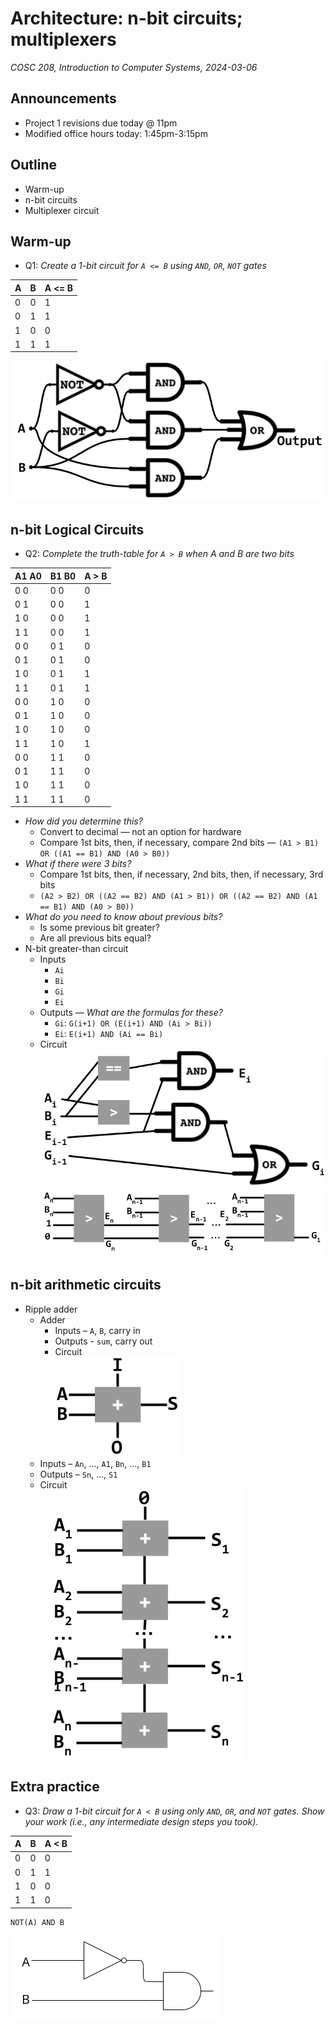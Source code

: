 # Architecture: n-bit circuits; multiplexers
_COSC 208, Introduction to Computer Systems, 2024-03-06_

## Announcements
* Project 1 revisions due today @ 11pm
* Modified office hours today: 1:45pm-3:15pm

## Outline
* Warm-up
* n-bit circuits
* Multiplexer circuit

## Warm-up

* Q1: _Create a 1-bit circuit for `A <= B` using `AND`, `OR`, `NOT` gates_

| A | B | A <= B |
| - | - | ------ |
| 0 | 0 |   1    |
| 0 | 1 |   1    |
| 1 | 0 |   0    |
| 1 | 1 |   1    |

![](images/circuits/a_le_b.png)

## n-bit Logical Circuits

* Q2: _Complete the truth-table for `A > B` when A and B are two bits_

| A1 A0 | B1 B0 | A > B |
| ----- | ----- | ----- |
| 0   0 | 0   0 |   0   |
| 0   1 | 0   0 |   1   |
| 1   0 | 0   0 |   1   |
| 1   1 | 0   0 |   1   |
| 0   0 | 0   1 |   0   |
| 0   1 | 0   1 |   0   |
| 1   0 | 0   1 |   1   |
| 1   1 | 0   1 |   1   |
| 0   0 | 1   0 |   0   |
| 0   1 | 1   0 |   0   |
| 1   0 | 1   0 |   0   |
| 1   1 | 1   0 |   1   |
| 0   0 | 1   1 |   0   |
| 0   1 | 1   1 |   0   |
| 1   0 | 1   1 |   0   |
| 1   1 | 1   1 |   0   |

* _How did you determine this?_
    * Convert to decimal — not an option for hardware
    * Compare 1st bits, then, if necessary, compare 2nd bits — `(A1 > B1) OR ((A1 == B1) AND (A0 > B0))`
* _What if there were 3 bits?_ 
    * Compare 1st bits, then, if necessary, 2nd bits, then, if necessary, 3rd bits
    * `(A2 > B2) OR ((A2 == B2) AND (A1 > B1)) OR ((A2 == B2) AND (A1 == B1) AND (A0 > B0))`
* _What do you need to know about previous bits?_
    * Is some previous bit greater?
    * Are all previous bits equal?
* N-bit greater-than circuit
    * Inputs
        * `Ai`
        * `Bi`
        * `Gi`
        * `Ei`
    * Outputs — _What are the formulas for these?_
        * `Gi`: `G(i+1) OR (E(i+1) AND (Ai > Bi))`
        * `Ei`: `E(i+1) AND (Ai == Bi)`
    * Circuit <br /> ![](images/circuits/a_gt_b_n-bit.png) <br /> ![](images/circuits/a_gt_b_n-bit_abstracted.png)

## n-bit arithmetic circuits

* Ripple adder
    * Adder
        * Inputs – `A`, `B`, carry in
        * Outputs - `sum`, carry out
        * Circuit <br /> ![](images/circuits/adder.png)
    * Inputs – `An`, ..., `A1`, `Bn`, ..., `B1`
    * Outputs – `Sn`, ..., `S1`
    * Circuit <br /> ![](images/circuits/ripple_adder.png)

## Extra practice

* Q3: _Draw a 1-bit circuit for `A < B` using only `AND`, `OR`, and `NOT` gates. Show your work (i.e., any intermediate design steps you took)._

| A | B | A < B |
| - | - | ----- |
| 0 | 0 |   0   |
| 0 | 1 |   1   |
| 1 | 0 |   0   |
| 1 | 1 |   0   |

```
NOT(A) AND B
```

![](images/circuits/a_lt_b.png)
